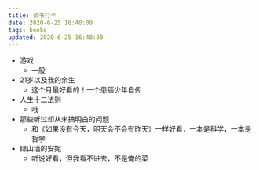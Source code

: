 ```yaml
---
title: 读书打卡
date: 2020-6-25 16:40:00
tags: books
updated: 2020-6-25 16:40:00
---
```



- 游戏
    - 一般
- 21岁以及我的余生
    - 这个月最好看的！一个患癌少年自传
- 人生十二法则
    - 哦
- 那些听过却从未搞明白的问题
    - 和《如果没有今天，明天会不会有昨天》一样好看，一本是科学，一本是哲学
- 绿山墙的安妮
    - 听说好看，但我看不进去，不是俺的菜


